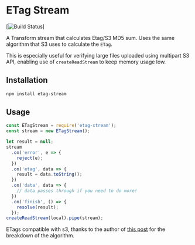 # ETag Stream 

[![Build Status](https://travis-ci.org/pyramation/etag-stream.svg?branch=master)]

A Transform stream that calculates Etag/S3 MD5 sum. Uses the same algorithm that S3 uses to calculate the `ETag`.

This is especially useful for verifying large files uploaded using multipart S3 API, enabling use of `createReadStream` to keep memory usage low.

## Installation

```sh
npm install etag-stream
```

## Usage

```js
const ETagStream = require('etag-stream');
const stream = new ETagStream();

let result = null;
stream
  .on('error', e => {
    reject(e);
  })
  .on('etag', data => {
    result = data.toString();
  })
  .on('data', data => {
    // data passes through if you need to do more!
  })
  .on('finish', () => {
    resolve(result);
  });
createReadStream(local).pipe(stream);
```

ETags compatible with s3, thanks to the author of [this post](https://stackoverflow.com/questions/12186993/what-is-the-algorithm-to-compute-the-amazon-s3-etag-for-a-file-larger-than-5gb#answer-19896823) for the breakdown of the algorithm.
